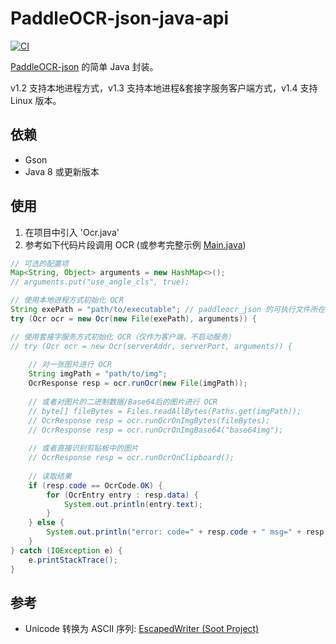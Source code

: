 # PaddleOCR-json-java-api

[![CI](https://github.com/jerrylususu/PaddleOCR-json-java-api/actions/workflows/ci.yml/badge.svg)](https://github.com/jerrylususu/PaddleOCR-json-java-api/actions/workflows/ci.yml)

[PaddleOCR-json](https://github.com/hiroi-sora/PaddleOCR-json) 的简单 Java 封装。

v1.2 支持本地进程方式，v1.3 支持本地进程&套接字服务客户端方式，v1.4 支持 Linux 版本。

## 依赖
- Gson
- Java 8 或更新版本

## 使用
1. 在项目中引入 'Ocr.java'
2. 参考如下代码片段调用 OCR (或参考完整示例 [Main.java](https://github.com/jerrylususu/PaddleOCR-json-java-api/blob/main/src/main/java/org/example/Main.java))

```java
// 可选的配置项
Map<String, Object> arguments = new HashMap<>();
// arguments.put("use_angle_cls", true);

// 使用本地进程方式初始化 OCR
String exePath = "path/to/executable"; // paddleocr_json 的可执行文件所在路径
try (Ocr ocr = new Ocr(new File(exePath), arguments)) {

// 使用套接字服务方式初始化 OCR（仅作为客户端，不启动服务）
// try (Ocr ocr = new Ocr(serverAddr, serverPort, arguments)) {
    
    // 对一张图片进行 OCR
    String imgPath = "path/to/img";
    OcrResponse resp = ocr.runOcr(new File(imgPath));
   
    // 或者对图片的二进制数据/Base64后的图片进行 OCR
    // byte[] fileBytes = Files.readAllBytes(Paths.get(imgPath));
    // OcrResponse resp = ocr.runOcrOnImgBytes(fileBytes);
    // OcrResponse resp = ocr.runOcrOnImgBase64("base64img");
        
    // 或者直接识别剪贴板中的图片
    // OcrResponse resp = ocr.runOcrOnClipboard();
    
    // 读取结果
    if (resp.code == OcrCode.OK) {
        for (OcrEntry entry : resp.data) {
            System.out.println(entry.text);
        }
    } else {
        System.out.println("error: code=" + resp.code + " msg=" + resp.msg);
    }
} catch (IOException e) {
    e.printStackTrace();
}
```

## 参考
- Unicode 转换为 ASCII 序列: [EscapedWriter (Soot Project)](https://github.com/soot-oss/soot/blob/3966f565db6dc2882c3538ffc39e44f4c14b5bcf/src/main/java/soot/util/EscapedWriter.java)
